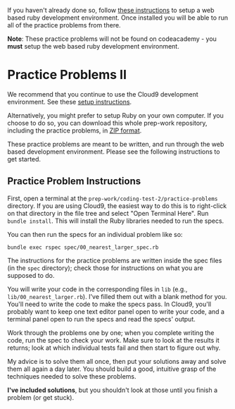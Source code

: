 If you haven't already done so, follow [these instructions][setup] to setup a
web based ruby development environment. Once installed you will be able to run
all of the practice problems from there.

**Note**: These practice problems will not be found on codeacademy - you
**must** setup the web based ruby development environment.

[setup]: ../../coding-test-1/setup.md

# Practice Problems II
We recommend that you continue to use the Cloud9 development
environment. See these [setup instructions][c9-setup].

[c9-setup]: ../../coding-test-1/setup.md

Alternatively, you might prefer to setup Ruby on your own computer. If
you choose to do so, you can download this whole prep-work repository,
including the practice problems, in [ZIP format][repo-zip].

These practice problems are meant to be written, and run through the
web based development environment. Please see the following instructions to get
started.

[repo-zip]: https://github.com/appacademy/prep-work/archive/master.zip

## Practice Problem Instructions

First, open a terminal at the
 `prep-work/coding-test-2/practice-problems` directory. If you are using
Cloud9, the easiest way to do this is to right-click on that directory
in the file tree and select "Open Terminal Here". Run `bundle install`.
This will install the Ruby libraries needed to run the specs.

You can then run the specs for an individual problem like so:

    bundle exec rspec spec/00_nearest_larger_spec.rb

The instructions for the practice problems are written inside the spec
files (in the `spec` directory); check those for instructions on what
you are supposed to do.

You will write your code in the corresponding files in `lib` (e.g.,
`lib/00_nearest_larger.rb`). I've filled them out with a blank method
for you. You'll need to write the code to make the specs pass. In
Cloud9, you'll probably want to keep one text editor panel open to write
your code, and a terminal panel open to run the specs and read the
specs' output.

Work through the problems one by one; when you complete writing the
code, run the spec to check your work. Make sure to look at the
results it returns; look at which individual tests fail and then start
to figure out why.

My advice is to solve them all once, then put your solutions away and
solve them all again a day later. You should build a good, intuitive
grasp of the techniques needed to solve these problems.

**I've included solutions**, but you shouldn't look at those until you
finish a problem (or get stuck).
